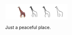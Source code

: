<img src="giraffe.png" alt="CLIPasso: Semantically-Aware Object Sketching" width="200"/>

Just a peaceful place.
